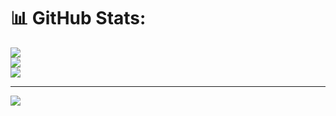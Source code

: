# 📊 GitHub Stats:
![](https://github-readme-stats.vercel.app/api?username=Gaary567&theme=dark&hide_border=false&include_all_commits=true&count_private=true)<br/>
![](https://github-readme-streak-stats.herokuapp.com/?user=Gaary567&theme=dark&hide_border=false)<br/>
![](https://github-readme-stats.vercel.app/api/top-langs/?username=Gaary567&theme=dark&hide_border=false&include_all_commits=true&count_private=true&layout=compact)

---
[![](https://visitcount.itsvg.in/api?id=Gaary567&icon=0&color=0)](https://visitcount.itsvg.in)

<!-- Proudly created with GPRM ( https://gprm.itsvg.in ) -->
